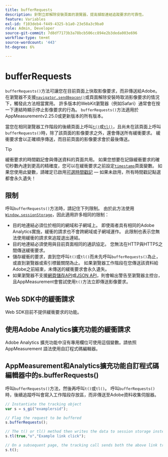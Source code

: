 ```yaml
---
title: bufferRequests
description: 針對立即解除安裝頁面的瀏覽器，提高擷取連結追蹤要求的可靠性。
feature: Variables
exl-id: f103deb4-f449-4325-b1a0-23e58a3c9ba0
role: Admin, Developer
source-git-commit: 7d8df7173b3a78bcb506cc894e2b3deda003e696
workflow-type: tm+mt
source-wordcount: '443'
ht-degree: 6%

---
```


# bufferRequests

`bufferRequests()`方法可讓您在目前頁面上快取影像要求，而非傳送給Adobe。 在瀏覽器不支援[`navigator.sendBeacon()`](https://developer.mozilla.org/zh-TW/docs/Web/API/Navigator/sendBeacon)或頁面解除安裝時取消影像要求的情況下，觸發此方法相當實用。 許多版本的WebKit瀏覽器（例如Safari）通常會在按一下連結時顯示停止影像要求的行為。 `bufferRequests()`方法適用於AppMeasurementv2.25.0或更新版本的所有版本。

當您在相同瀏覽器工作階段的後續頁面上呼叫[`t()`](t-method.md)或[`tl()`](tl-method.md)，且尚未在該頁面上呼叫`bufferRequests()`時，除了該頁面的影像要求之外，還會傳送所有緩衝要求。 緩衝要求會以正確順序傳送，而目前頁面的影像要求會於最後傳送。

>[!TIP]
>
>緩衝要求的時間戳記會與傳送資料的頁面共用。 如果您想要在記錄緩衝要求的確切秒數內達到更高的精確度，您可以在緩衝要求之前設定[`timestamp`](../page-vars/timestamp.md)頁面變數。 如果您使用此變數，請確定已啟用[可選時間戳記](/help/technotes/timestamps-optional.md) — 如果未啟用，所有時間戳記點選都會永久遺失！

## 限制

呼叫`bufferRequests()`方法時，請記住下列限制。 由於此方法使用[`Window.sessionStorage`](https://developer.mozilla.org/en-US/docs/Web/API/Web_Storage_API)，因此適用許多相同的限制：

* 目的地連結必須位於相同的網域和子網域上。 即使兩者具有相同的Adobe Analytics實施，緩衝的請求也不會跨網域或子網域運作。 此限制也表示您無法使用緩衝的請求來追蹤退出連結。
* 目的地連結必須使用與目前頁面相同的通訊協定。 您無法在HTTP與HTTPS之間傳送緩衝要求。
* 儲存緩衝的要求，直到您呼叫`t()`或`tl()`而未先呼叫`bufferRequests()`為止，或直到瀏覽器或索引標籤關閉為止。 如果瀏覽器工作階段在您傳送該資料給Adobe之前結束，未傳送的緩衝要求會永久遺失。
* 如果瀏覽器不支援[網頁儲存API](https://developer.mozilla.org/en-US/docs/Web/API/Web_Storage_API)或[JSON API](https://developer.mozilla.org/en-US/docs/Web/JavaScript/Reference/Global_Objects/JSON)，則會輸出警告至瀏覽器主控台，且AppMeasurement會嘗試使用`t()`方法立即傳送影像要求。

## Web SDK中的緩衝請求

Web SDK目前不提供緩衝要求的功能。

## 使用Adobe Analytics擴充功能的緩衝請求

Adobe Analytics 擴充功能中沒有專用欄位可使用這個變數。請依照 AppMeasurement 語法使用自訂程式碼編輯器。

## AppMeasurement和Analytics擴充功能自訂程式碼編輯器中的s.bufferRequests()

呼叫`bufferRequests()`方法，然後再呼叫`t()`或`tl()`。 呼叫`bufferRequests()`時，後續追蹤呼叫會寫入工作階段存放區，而非傳送至Adobe資料收集伺服器。

```js
// Instantiate the tracking object
var s = s_gi("examplersid");

// Flag the request to be buffered
s.bufferRequests();

// The t() or tl() method then writes the data to session storage instead of sending it to Adobe
s.tl(true,"o","Example link click");

// On a subsequent page, the tracking call sends both the above link tracking call and the page view call
s.t();
```
